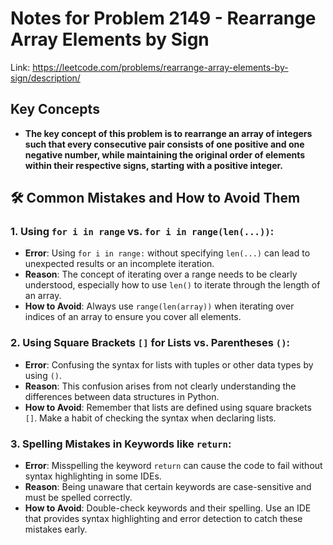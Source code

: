 # Notes for Problem 2149 - Rearrange Array Elements by Sign

Link: https://leetcode.com/problems/rearrange-array-elements-by-sign/description/

## Key Concepts
- **The key concept of this problem is to rearrange an array of integers such that every consecutive pair consists of one positive and one negative number, while maintaining the original order of elements within their respective signs, starting with a positive integer.**

## 🛠️ Common Mistakes and How to Avoid Them

### 1. Using `for i in range` vs. `for i in range(len(...))`:
- **Error**: Using `for i in range:` without specifying `len(...)` can lead to unexpected results or an incomplete iteration.
- **Reason**: The concept of iterating over a range needs to be clearly understood, especially how to use `len()` to iterate through the length of an array.
- **How to Avoid**: Always use `range(len(array))` when iterating over indices of an array to ensure you cover all elements.

### 2. Using Square Brackets `[]` for Lists vs. Parentheses `()`:
- **Error**: Confusing the syntax for lists with tuples or other data types by using `()`.
- **Reason**: This confusion arises from not clearly understanding the differences between data structures in Python.
- **How to Avoid**: Remember that lists are defined using square brackets `[]`. Make a habit of checking the syntax when declaring lists.

### 3. Spelling Mistakes in Keywords like `return`:
- **Error**: Misspelling the keyword `return` can cause the code to fail without syntax highlighting in some IDEs.
- **Reason**: Being unaware that certain keywords are case-sensitive and must be spelled correctly.
- **How to Avoid**: Double-check keywords and their spelling. Use an IDE that provides syntax highlighting and error detection to catch these mistakes early.
